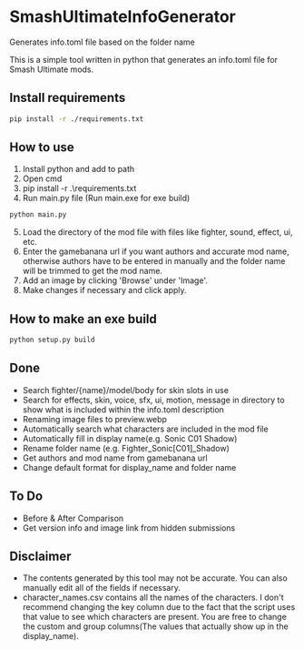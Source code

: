 # SmashUltimateInfoGenerator
Generates info.toml file based on the folder name

This is a simple tool written in python that generates an info.toml file for Smash Ultimate mods.

## Install requirements
```sh
pip install -r ./requirements.txt
```

## How to use
1. Install python and add to path
2. Open cmd
3. pip install -r .\requirements.txt
4. Run main.py file (Run main.exe for exe build)
```sh
python main.py
```
5. Load the directory of the mod file with files like fighter, sound, effect, ui, etc.
6. Enter the gamebanana url if you want authors and accurate mod name, otherwise authors have to be entered in manually and the folder name will be trimmed to get the mod name.
7. Add an image by clicking 'Browse' under 'Image'.
8. Make changes if necessary and click apply.

## How to make an exe build
```sh
python setup.py build
```

## Done
* Search fighter/{name}/model/body for skin slots in use
* Search for effects, skin, voice, sfx, ui, motion, message in directory to show what is included within the info.toml description
* Renaming image files to preview.webp
* Automatically search what characters are included in the mod file
* Automatically fill in display name(e.g. Sonic C01 Shadow)
* Rename folder name (e.g. Fighter_Sonic[C01]_Shadow)
* Get authors and mod name from gamebanana url
* Change default format for display_name and folder name

## To Do 
* Before & After Comparison
* Get version info and image link from hidden submissions

## Disclaimer
* The contents generated by this tool may not be accurate. You can also manually edit all of the fields if necessary.
* character_names.csv contains all the names of the characters. I don't recommend changing the key column due to the fact that the script uses that value to see which characters are present. You are free to change the custom and group columns(The values that actually show up in the display_name).